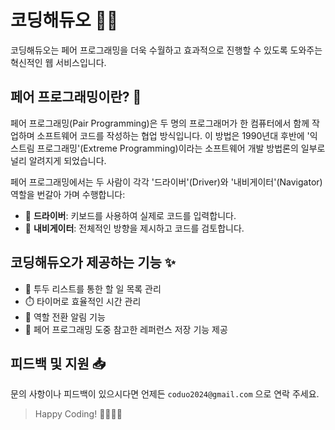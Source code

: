 # 코딩해듀오 👋🏻

코딩해듀오는 페어 프로그래밍을 더욱 수월하고 효과적으로 진행할 수 있도록 도와주는 혁신적인 웹 서비스입니다.

## 페어 프로그래밍이란? 🤝

페어 프로그래밍(Pair Programming)은 두 명의 프로그래머가 한 컴퓨터에서 함께 작업하며 소프트웨어 코드를 작성하는 협업 방식입니다. 이 방법은 1990년대 후반에 '익스트림 프로그래밍'(Extreme Programming)이라는 소프트웨어 개발 방법론의 일부로 널리 알려지게 되었습니다.

페어 프로그래밍에서는 두 사람이 각각 '드라이버'(Driver)와 '내비게이터'(Navigator) 역할을 번갈아 가며 수행합니다:
- 🚗 **드라이버**: 키보드를 사용하여 실제로 코드를 입력합니다.
- 🧭 **내비게이터**: 전체적인 방향을 제시하고 코드를 검토합니다.

## 코딩해듀오가 제공하는 기능 ✨

- 📝 투두 리스트를 통한 할 일 목록 관리
- ⏱️ 타이머로 효율적인 시간 관리
- 🔄 역할 전환 알림 기능
- 🔗 페어 프로그래밍 도중 참고한 레퍼런스 저장 기능 제공

## 피드백 및 지원 📥

문의 사항이나 피드백이 있으시다면 언제든 `coduo2024@gmail.com` 으로 연락 주세요.

> Happy Coding! 👨‍💻👩‍💻
